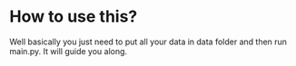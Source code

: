 # How to use this?

Well basically you just need to put all your data in data folder and then run main.py. It will guide you along.